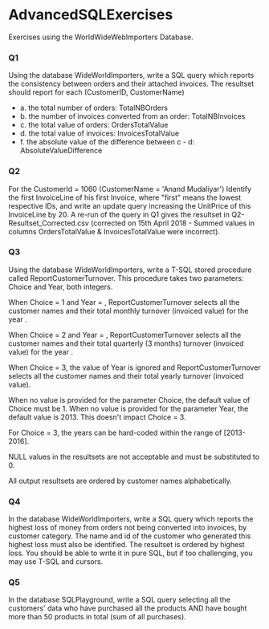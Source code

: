 # AdvancedSQLExercises

Exercises using the WorldWideWebImporters Database. 

### Q1
Using the database WideWorldImporters, write a SQL query which reports the consistency between orders and their attached invoices.
The resultset should report for each (CustomerID, CustomerName)
- a. the total number of orders: TotalNBOrders
- b. the number of invoices converted from an order: TotalNBInvoices
- c. the total value of orders: OrdersTotalValue
- d. the total value of invoices: InvoicesTotalValue
- f. the absolute value of the difference between c - d: AbsoluteValueDifference
 
 ### Q2
For the CustomerId = 1060 (CustomerName = 'Anand Mudaliyar')
Identify the first InvoiceLine of his first Invoice, where "first" means the lowest respective IDs, and write an update query increasing the UnitPrice of this InvoiceLine by 20.
A re-run of the query in Q1 gives the resultset in Q2-Resultset_Corrected.csv (corrected on 15th April 2018 - Summed values in columns OrdersTotalValue & InvoicesTotalValue were incorrect).

### Q3
Using the database WideWorldImporters, write a T-SQL stored procedure called ReportCustomerTurnover.
This procedure takes two parameters: Choice and Year, both integers.

When Choice = 1 and Year = <aYear>, ReportCustomerTurnover selects all the customer names and their total monthly turnover (invoiced value) for the year <aYear>.

When Choice = 2 and Year = <aYear>, ReportCustomerTurnover  selects all the customer names and their total quarterly (3 months) turnover (invoiced value) for the year <aYear>.

When Choice = 3, the value of Year is ignored and ReportCustomerTurnover  selects all the customer names and their total yearly turnover (invoiced value).

When no value is provided for the parameter Choice, the default value of Choice must be 1.
When no value is provided for the parameter Year, the default value is 2013. This doesn't impact Choice = 3.

For Choice = 3, the years can be hard-coded within the range of [2013-2016].

NULL values in the resultsets are not acceptable and must be substituted to 0.

All output resultsets are ordered by customer names alphabetically.

### Q4
In the database WideWorldImporters, write a SQL query which reports the highest loss of money from orders not being converted into invoices, by customer category. The name and id of the customer who generated this highest loss must also be identified. The resultset is ordered by highest loss.
You should be able to write it in pure SQL, but if too challenging, you may use T-SQL and cursors.

### Q5
In the database SQLPlayground, write a SQL query selecting all the customers' data who have purchased all the products AND have bought more than 50 products in total (sum of all purchases).

